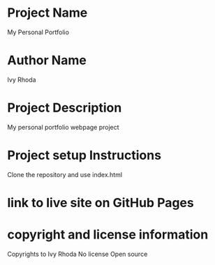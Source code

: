 # Project Name
My Personal Portfolio
# Author Name 
Ivy Rhoda

# Project Description
My personal portfolio webpage project


# Project setup Instructions
Clone the repository and use index.html

# link to live site on GitHub Pages

# copyright and license information
Copyrights to Ivy Rhoda
No license Open source